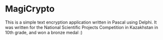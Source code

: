 MagiCrypto
==========
This is a simple text encryption application written in Pascal using Delphi. It was written for the National Scientific Projects Competition in Kazakhstan in 10th grade, and won a bronze medal :)
